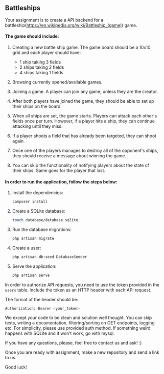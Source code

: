 ## Battleships

Your assignment is to create a API backend for a battleship(https://en.wikipedia.org/wiki/Battleship_(game)) game.

#### The game should include:
1. Creating a new battle ship game. The game board should be a 10x10 grid and each player should have:
    - 1 ship taking 3 fields
    - 2 ships taking 2 fields
    - 4 ships taking 1 fields
   
2. Browsing currently opened/available games.
3. Joining a game. A player can join any game, unless they are the creator.
4. After both players have joined the game, they should be able to set up their ships on the board.
5. When all ships are set, the game starts. Players can attack each other's fields once per turn. However, if a player hits a ship, they can continue attacking until they miss.
6. If a player shoots a field that has already been targeted, they can shoot again.
7. Once one of the players manages to destroy all of the opponent's ships, they should receive a message about winning the game.
8. You can skip the functionality of notifying players about the state of their ships. Same goes for the player that lost.

#### In order to run the application, follow the steps below:

1. Install the dependencies:

    ```bash
    composer install
    ```
2. Create a SQLite database:

    ```bash
    touch database/database.sqlite
    ```
3. Run the database migrations:

    ```bash
    php artisan migrate
    ```
4. Create a user:

    ```bash
    php artisan db:seed DatabaseSeeder
    ```
5. Serve the application:

    ```bash
    php artisan serve
    ```

In order to authorize API requests, you need to use the token provided in the `users` table. Include the token as an HTTP header with each API request.

The format of the header should be:

```bash
Authorization: Bearer <your_token>
```

We except your code to be clean and solution well thought. 
You can skip tests, writing a documentation, filtering/sorting on GET endpoints, logging etc.
For simplicity, please use provided auth method.
If something weird happens with SQLite and it won't work, go with mysql.

If you have any questions, please, feel free to contact us and ask! :)

Once you are ready with assignment, make a new repository and send a link to us. 

Good luck!
